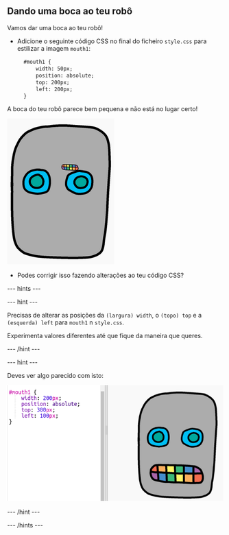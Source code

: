 ## Dando uma boca ao teu robô

Vamos dar uma boca ao teu robô!

- Adicione o seguinte código CSS no final do ficheiro ` style.css ` para estilizar a imagem ` mouth1 `:
    
        #mouth1 {
            width: 50px;
            position: absolute;
            top: 200px;
            left: 200px;
        }
        

A boca do teu robô parece bem pequena e não está no lugar certo!

![captura de ecrã](images/robot-mouth.png)

- Podes corrigir isso fazendo alterações ao teu código CSS?

--- hints ---

--- hint ---

Precisas de alterar as posições da `(largura) width`, o `(topo) top` e a `(esquerda) left` para `mouth1` n ` style.css `.

Experimenta valores diferentes até que fique da maneira que queres.

--- /hint ---

--- hint ---

Deves ver algo parecido com isto:

![captura de ecrã](images/robot-mouth-code.png)

--- /hint ---

--- /hints ---